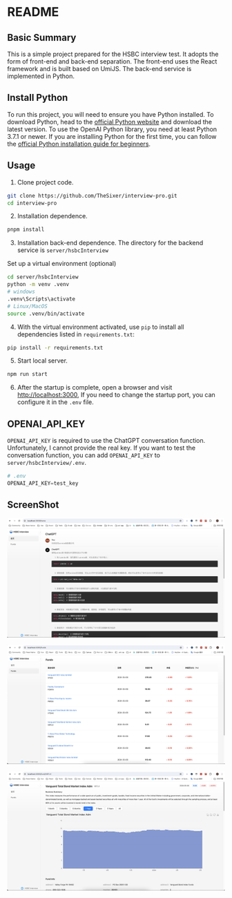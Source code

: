 # README

## Basic Summary

This is a simple project prepared for the HSBC interview test. It adopts the form of front-end and back-end separation. The front-end uses the React framework and is built based on UmiJS. The back-end service is implemented in Python.


## Install Python
To run this project, you will need to ensure you have Python installed. 
To download Python, head to the [official Python website](https://www.python.org/downloads/) and download the latest version. To use the OpenAI Python library, you need at least Python 3.7.1 or newer. If you are installing Python for the first time, you can follow the [official Python installation guide for beginners](https://wiki.python.org/moin/BeginnersGuide/Download).

## Usage

1. Clone project code.

```bash
git clone https://github.com/TheSixer/interview-pro.git
cd interview-pro
```

2. Installation dependence.

```bash
pnpm install
```

3. Installation back-end dependence.
   The directory for the backend service is `server/hsbcInterview`

  Set up a virtual environment (optional)

```bash
cd server/hsbcInterview
python -m venv .venv
# windows
.venv\Scripts\activate
# Linux/MacOS
source .venv/bin/activate
```
4. With the virtual environment activated, use ` pip ` to install all dependencies listed in ` requirements.txt `:

```bash
pip install -r requirements.txt
```

5. Start local server.
```bash
npm run start
```

6. After the startup is complete, open a browser and visit [http://localhost:3000](http://localhost:3000), If you need to change the startup port, you can configure it in the `.env` file.

## OPENAI_API_KEY

` OPENAI_API_KEY ` is required to use the ChatGPT conversation function. Unfortunately, I cannot provide the real key. If you want to test the conversation function, you can add `OPENAI_API_KEY` to ` server/hsbcInterview/.env `.

```py server/.env
# .env
OPENAI_API_KEY=test_key
```

## ScreenShot

![Chat Page](./screenshot01.jpg)

![Fund List Page](./screenshot02.jpg)

![Fund Detail Page](./screenshot03.jpg)
